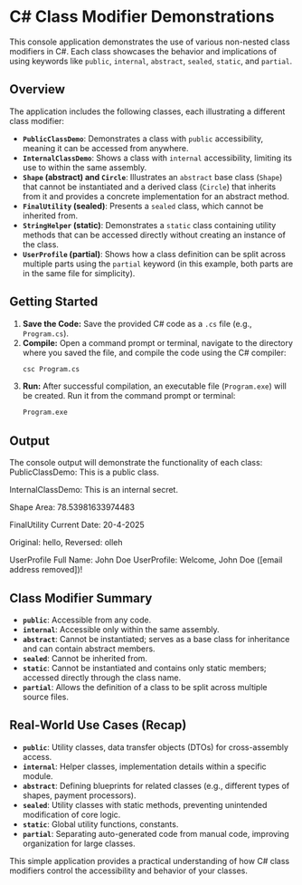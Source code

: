 # C# Class Modifier Demonstrations

This console application demonstrates the use of various non-nested class modifiers in C#. Each class showcases the behavior and implications of using keywords like `public`, `internal`, `abstract`, `sealed`, `static`, and `partial`.

## Overview

The application includes the following classes, each illustrating a different class modifier:

- **`PublicClassDemo`**: Demonstrates a class with `public` accessibility, meaning it can be accessed from anywhere.
- **`InternalClassDemo`**: Shows a class with `internal` accessibility, limiting its use to within the same assembly.
- **`Shape` (abstract) and `Circle`**: Illustrates an `abstract` base class (`Shape`) that cannot be instantiated and a derived class (`Circle`) that inherits from it and provides a concrete implementation for an abstract method.
- **`FinalUtility` (sealed)**: Presents a `sealed` class, which cannot be inherited from.
- **`StringHelper` (static)**: Demonstrates a `static` class containing utility methods that can be accessed directly without creating an instance of the class.
- **`UserProfile` (partial)**: Shows how a class definition can be split across multiple parts using the `partial` keyword (in this example, both parts are in the same file for simplicity).

## Getting Started

1.  **Save the Code:** Save the provided C# code as a `.cs` file (e.g., `Program.cs`).
2.  **Compile:** Open a command prompt or terminal, navigate to the directory where you saved the file, and compile the code using the C# compiler:
    ```bash
    csc Program.cs
    ```
3.  **Run:** After successful compilation, an executable file (`Program.exe`) will be created. Run it from the command prompt or terminal:
    ```bash
    Program.exe
    ```

## Output

The console output will demonstrate the functionality of each class:
PublicClassDemo: This is a public class.

InternalClassDemo: This is an internal secret.

Shape Area: 78.53981633974483

FinalUtility Current Date: 20-4-2025

Original: hello, Reversed: olleh

UserProfile Full Name: John Doe
UserProfile: Welcome, John Doe ([email address removed])!

## Class Modifier Summary

- **`public`**: Accessible from any code.
- **`internal`**: Accessible only within the same assembly.
- **`abstract`**: Cannot be instantiated; serves as a base class for inheritance and can contain abstract members.
- **`sealed`**: Cannot be inherited from.
- **`static`**: Cannot be instantiated and contains only static members; accessed directly through the class name.
- **`partial`**: Allows the definition of a class to be split across multiple source files.

## Real-World Use Cases (Recap)

- **`public`**: Utility classes, data transfer objects (DTOs) for cross-assembly access.
- **`internal`**: Helper classes, implementation details within a specific module.
- **`abstract`**: Defining blueprints for related classes (e.g., different types of shapes, payment processors).
- **`sealed`**: Utility classes with static methods, preventing unintended modification of core logic.
- **`static`**: Global utility functions, constants.
- **`partial`**: Separating auto-generated code from manual code, improving organization for large classes.

This simple application provides a practical understanding of how C# class modifiers control the accessibility and behavior of your classes.
